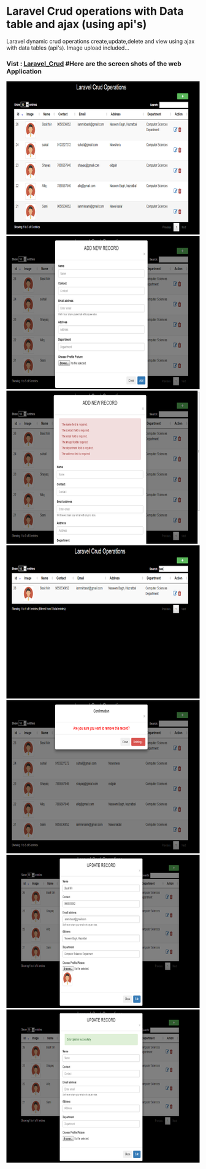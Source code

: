 # Laravel Crud operations with Data table and ajax (using api's) 
Laravel dynamic crud operations create,update,delete and view using ajax with data tables (api's).
Image upload included...
<h3>Vist : <a href="https://crudoperationslaravel.000webhostapp.com/">Laravel_Crud</a>
#Here are the screen shots of the web Application<br>
<p align="left">
 <img src="screenshots/view.png" height="400">
  <img src="screenshots/addRecord.png" height="400">
  <img src="screenshots/errorMsg.png" height="400">
  <img src="screenshots/search.png" height="400">

  <img src="screenshots/delete.png" height="400">
 <img src="screenshots/update.png" height="400">
 <img src="screenshots/sucess.png" height="400">
</p>
